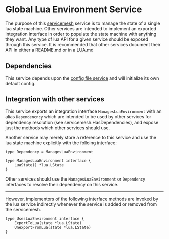# Global Lua Environment Service

The purpose of this [servicemesh](https://github.com/gravestench/servicemesh) service is
to manage the state of a single lua state machine. Other services are intended to implement an exported 
integration interface in order to populate the state machine with anything
they want. Any type of lua API for a given service should be exposed through
this service. It is recommended that other services document their API in either
a README.md or in a LUA.md

## Dependencies

This service depends upon the [config file service](../configFile) and will
initialize its own default config.

## Integration with other services

This service exports an integration interface `ManagesLuaEnvironment` with an alias
`Dependencncy` which are intended to be used by other services for dependency
resolution (see servicemesh.HasDependencies), and expose just the methods which
other services should use.

 Another service may merely store a reference to this service and use the
lua state machine explicitly with the folloing interface:
```golang
type Dependency = ManagesLuaEnvironment

type ManagesLuaEnvironment interface {
    LuaState() *lua.LState
}
```

Other services should use the `ManagesLuaEnvironment` or `Dependency` interfaces to resolve
their dependency on this service.

__________

However, implementors of the following interface methods are invoked by the lua
service indirectly whenever the service is added or removed from the servicemesh.
```golang
type UsesLuaEnvironment interface {
    ExportToLua(state *lua.LState)
    UnexportFromLua(state *lua.LState)
}
```
